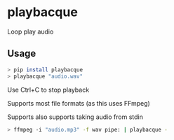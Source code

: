# playbacque

Loop play audio

## Usage

```sh
> pip install playbacque
> playbacque "audio.wav"
```

Use Ctrl+C to stop playback

Supports most file formats (as this uses FFmpeg)

Supports also supports taking audio from stdin

```sh
> ffmpeg -i "audio.mp3" -f wav pipe: | playbacque -
```

